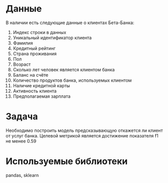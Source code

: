 # Данные
В наличии есть следующие данные о клиентах Бета-Банка:
1. Индекс строки в данных
2. Уникальный идентификатор клиента
3. Фамилия
4. Кредитный рейтинг
5. Страна проживания
6. Пол
7. Возраст
8. Сколько лет человек является клиентом банка
9. Баланс на счёте
10. Количество продуктов банка, используемых клиентом
11. Наличие кредитной карты
12. Активность клиента
13. Предполагаемая зарплата

# Задача
Необходимо построить модель предсказывающую откажется ли клиент от услуг банка. Целевой метрикой является достижение показателя f1 не менее 0.59

# Используемые библиотеки
pandas, sklearn
